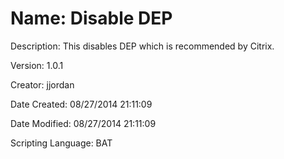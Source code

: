 ﻿# Name: Disable DEP

Description: This disables DEP which is recommended by Citrix.

Version: 1.0.1

Creator: jjordan

Date Created: 08/27/2014 21:11:09

Date Modified: 08/27/2014 21:11:09

Scripting Language: BAT

